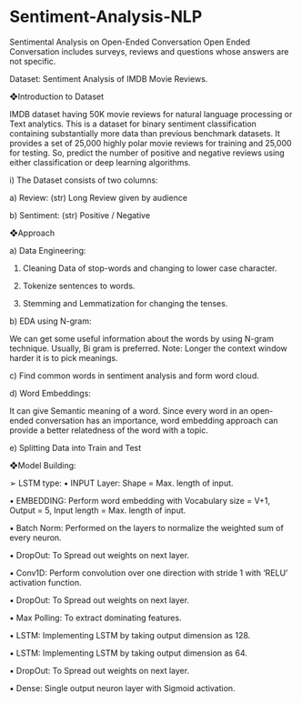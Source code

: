 # Sentiment-Analysis-NLP
Sentimental Analysis on Open-Ended Conversation
Open Ended Conversation includes surveys, reviews and questions 
whose answers are not specific.

Dataset: Sentiment Analysis of IMDB Movie Reviews.

❖Introduction to Dataset

IMDB dataset having 50K movie reviews for natural language 
processing or Text analytics. This is a dataset for binary sentiment classification containing 
substantially more data than previous benchmark datasets. It
provides a set of 25,000 highly polar movie reviews for training 
and 25,000 for testing. So, predict the number of positive and 
negative reviews using either classification or deep learning 
algorithms.

i) The Dataset consists of two columns:

a) Review: (str) Long Review given by audience

b) Sentiment: (str) Positive / Negative

❖Approach

a) Data Engineering: 

1. Cleaning Data of stop-words and changing to lower 
case character.

2. Tokenize sentences to words.

3. Stemming and Lemmatization for changing the 
tenses.

b) EDA using N-gram:

We can get some useful information about the words by 
using N-gram technique. Usually, Bi gram is preferred.
Note: Longer the context window harder it is to pick 
meanings.

c) Find common words in sentiment analysis and form word 
cloud.

d) Word Embeddings:

It can give Semantic meaning of a word. 
Since every word in an open-ended conversation has an 
importance, word embedding approach can provide a 
better relatedness of the word with a topic.

e) Splitting Data into Train and Test

❖Model Building:

➢ LSTM type:
▪ INPUT Layer: Shape = Max. length of input.

▪ EMBEDDING: Perform word embedding with Vocabulary size = 
V+1, Output = 5, Input length = Max. length of input.

▪ Batch Norm: Performed on the layers to normalize the 
weighted sum of every neuron.

▪ DropOut: To Spread out weights on next layer.

▪ Conv1D: Perform convolution over one direction with stride 1
with ‘RELU’ activation function.

▪ DropOut: To Spread out weights on next layer.

▪ Max Polling: To extract dominating features.

▪ LSTM: Implementing LSTM by taking output dimension as 128.

▪ LSTM: Implementing LSTM by taking output dimension as 64.

▪ DropOut: To Spread out weights on next layer.

▪ Dense: Single output neuron layer with Sigmoid activation.


